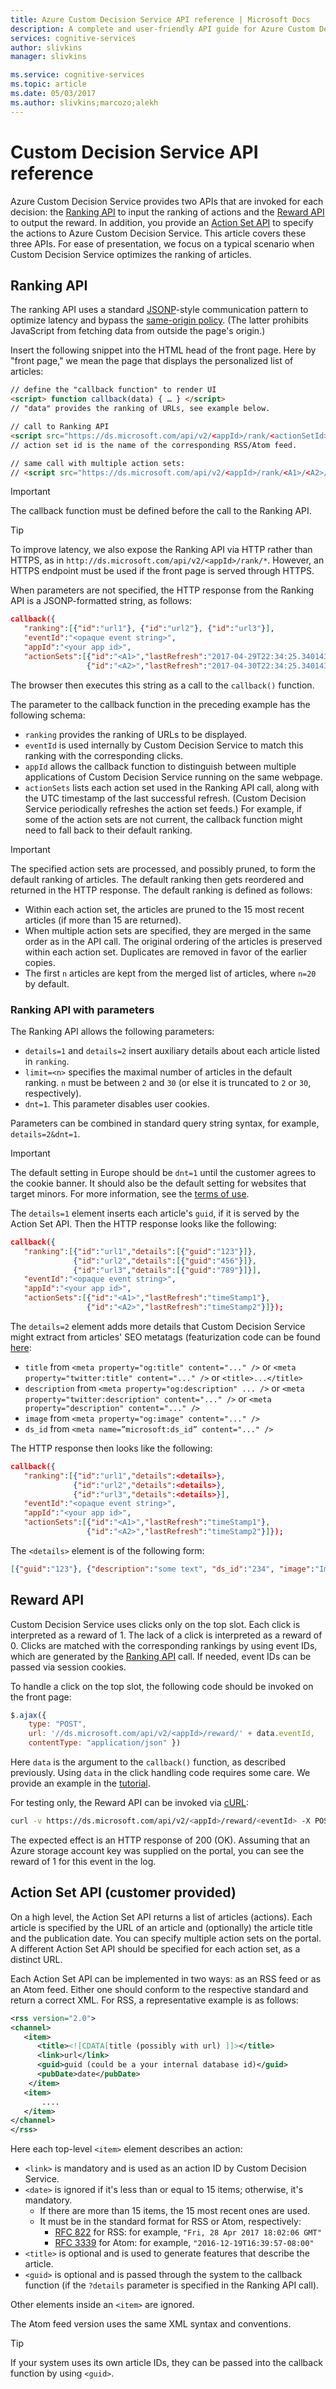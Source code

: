 ```yaml
---
title: Azure Custom Decision Service API reference | Microsoft Docs
description: A complete and user-friendly API guide for Azure Custom Decision Service, a cloud-based API for contextual decision-making that sharpens with experience.
services: cognitive-services
author: slivkins
manager: slivkins

ms.service: cognitive-services
ms.topic: article
ms.date: 05/03/2017
ms.author: slivkins;marcozo;alekh
---
```


# Custom Decision Service API reference

Azure Custom Decision Service provides two APIs that are invoked for each decision: the [Ranking API](#ranking-api) to input the ranking of actions and the [Reward API](#reward-api) to output the reward. In addition, you provide an [Action Set API](#action-set-api-customer-provided) to specify the actions to Azure Custom Decision Service. This article covers these three APIs. For ease of presentation, we focus on a typical scenario when Custom Decision Service optimizes the ranking of articles.

## Ranking API

The ranking API uses a standard [JSONP](https://en.wikipedia.org/wiki/JSONP)-style communication pattern to optimize latency and bypass the [same-origin policy](https://en.wikipedia.org/wiki/Same-origin_policy). (The latter prohibits JavaScript from fetching data from outside the page's origin.)

Insert the following snippet into the HTML head of the front page. Here by "front page," we mean the page that displays the personalized list of articles:

```html
// define the "callback function" to render UI
<script> function callback(data) { … } </script>
// "data" provides the ranking of URLs, see example below.

// call to Ranking API
<script src="https://ds.microsoft.com/api/v2/<appId>/rank/<actionSetId>?<parameters>" async></script>
// action set id is the name of the corresponding RSS/Atom feed.

// same call with multiple action sets:
// <script src="https://ds.microsoft.com/api/v2/<appId>/rank/<A1>/<A2>/.../<An>?<parameters>" async></script>
```

> [!IMPORTANT]
> The callback function must be defined before the call to the Ranking API.

> [!TIP]
> To improve latency, we also expose the Ranking API via HTTP rather than HTTPS, as in `http://ds.microsoft.com/api/v2/<appId>/rank/*`.
> However, an HTTPS endpoint must be used if the front page is served through HTTPS.

When parameters are not specified, the HTTP response from the Ranking API is a JSONP-formatted string, as follows:

```json
callback({
   "ranking":[{"id":"url1"}, {"id":"url2"}, {"id":"url3"}],
   "eventId":"<opaque event string>",
   "appId":"<your app id>",
   "actionSets":[{"id":"<A1>","lastRefresh":"2017-04-29T22:34:25.3401438Z"},
                 {"id":"<A2>","lastRefresh":"2017-04-30T22:34:25.3401438Z"}]});
```

The browser then executes this string as a call to the `callback()` function.

The parameter to the callback function in the preceding example has the following schema:

- `ranking` provides the ranking of URLs to be displayed.
- `eventId` is used internally by Custom Decision Service to match this ranking with the corresponding clicks.
- `appId` allows the callback function to distinguish between multiple applications of Custom Decision Service running on the same webpage.
- `actionSets` lists each action set used in the Ranking API call, along with the UTC timestamp of the last successful refresh. (Custom Decision Service periodically refreshes the action set feeds.) For example, if some of the action sets are not current, the callback function might need to fall back to their default ranking.

> [!IMPORTANT]
> The specified action sets are processed, and possibly pruned, to form the default ranking of articles. The default ranking then gets reordered and returned in the HTTP response. The default ranking is defined as follows:
>
> - Within each action set, the articles are pruned to the 15 most recent articles (if more than 15 are returned).
> - When multiple action sets are specified, they are merged in the same order as in the API call. The original ordering of the articles is preserved within each action set. Duplicates are removed in favor of the earlier copies.
> - The first `n` articles are kept from the merged list of articles, where `n=20` by default.

### Ranking API with parameters

The Ranking API allows the following parameters:

- `details=1` and `details=2` insert auxiliary details about each article listed in `ranking`.
- `limit=<n>` specifies the maximal number of articles in the default ranking. `n` must be between `2` and `30` (or else it is truncated to `2` or `30`, respectively).
- `dnt=1`. This parameter disables user cookies.

Parameters can be combined in standard query string syntax, for example, `details=2&dnt=1`.

> [!IMPORTANT]
> The default setting in Europe should be `dnt=1` until the customer agrees to the cookie banner. It should also be the default setting for websites that target minors. For more information, see the [terms of use](https://www.microsoft.com/cognitive-services/en-us/legal/CognitiveServicesTerms20160804).

The `details=1` element inserts each article's `guid`, if it is served by the Action Set API. Then the HTTP response looks like the following:

```json
callback({
   "ranking":[{"id":"url1","details":[{"guid":"123"}]},
              {"id":"url2","details":[{"guid":"456"}]},
              {"id":"url3","details":[{"guid":"789"}]}],
   "eventId":"<opaque event string>",
   "appId":"<your app id>",
   "actionSets":[{"id":"<A1>","lastRefresh":"timeStamp1"},
                 {"id":"<A2>","lastRefresh":"timeStamp2"}]});
```

The `details=2` element adds more details that Custom Decision Service might extract from articles' SEO metatags (featurization code can be found [here](https://github.com/Microsoft/mwt-ds/tree/master/Crawl):

- `title` from `<meta property="og:title" content="..." />` or `<meta property="twitter:title" content="..." />` or `<title>...</title>`
- `description` from `<meta property="og:description" ... />` or `<meta property="twitter:description" content="..." />` or `<meta property="description" content="..." />`
- `image` from `<meta property="og:image" content="..." />`
- `ds_id` from `<meta name=”microsoft:ds_id” content="..." />`

The HTTP response then looks like the following:

```json
callback({
   "ranking":[{"id":"url1","details":<details>},
              {"id":"url2","details":<details>},
              {"id":"url3","details":<details>}],
   "eventId":"<opaque event string>",
   "appId":"<your app id>",
   "actionSets":[{"id":"<A1>","lastRefresh":"timeStamp1"},
                 {"id":"<A2>","lastRefresh":"timeStamp2"}]});
```

The `<details>` element is of the following form:

```json
[{"guid":"123"}, {"description":"some text", "ds_id":"234", "image":"ImageUrl1", "title":"some text"}]
```

## Reward API

Custom Decision Service uses clicks only on the top slot. Each click is interpreted as a reward of 1. The lack of a click is interpreted as a reward of 0. Clicks are matched with the corresponding rankings by using event IDs, which are generated by the [Ranking API](#ranking-api) call. If needed, event IDs can be passed via session cookies.

To handle a click on the top slot, the following code should be invoked on the front page:

```javascript
$.ajax({
    type: "POST",
    url: '//ds.microsoft.com/api/v2/<appId>/reward/' + data.eventId,
    contentType: "application/json" })
```

Here `data` is the argument to the `callback()` function, as described previously. Using `data` in the click handling code requires some care. We provide an example in the [tutorial](custom-decision-service-tutorial-news.md#use-the-apis).

 For testing only, the Reward API can be invoked via [cURL](https://en.wikipedia.org/wiki/CURL):

```sh
curl -v https://ds.microsoft.com/api/v2/<appId>/reward/<eventId> -X POST -d 1 -H "Content-Type: application/json"
```

The expected effect is an HTTP response of 200 (OK). Assuming that an Azure storage account key was supplied on the portal, you can see the reward of 1 for this event in the log.

## Action Set API (customer provided)

On a high level, the Action Set API returns a list of articles (actions). Each article is specified by the URL of an article and (optionally) the article title and the publication date. You can specify multiple action sets on the portal. A different Action Set API should be specified for each action set, as a distinct URL.

Each Action Set API can be implemented in two ways: as an RSS feed or as an Atom feed. Either one should conform to the respective standard and return a correct XML. For RSS, a representative example is as follows:

```xml
<rss version="2.0">
<channel>
   <item>
      <title><![CDATA[title (possibly with url) ]]></title>
      <link>url</link>
      <guid>guid (could be a your internal database id)</guid>
      <pubDate>date</pubDate>
    </item>
   <item>
       ....
   </item>
</channel>
</rss>
```

Here each top-level `<item>` element describes an action:

- `<link>` is mandatory and is used as an action ID by Custom Decision Service.
- `<date>` is ignored if it's less than or equal to 15 items; otherwise, it's mandatory.
  - If there are more than 15 items, the 15 most recent ones are used.
  - It must be in the standard format for RSS or Atom, respectively:
    - [RFC 822](https://tools.ietf.org/html/rfc822) for RSS: for example, `"Fri, 28 Apr 2017 18:02:06 GMT"`
    - [RFC 3339](https://tools.ietf.org/html/rfc3339) for Atom: for example, `"2016-12-19T16:39:57-08:00"`
- `<title>` is optional and is used to generate features that describe the article.
- `<guid>` is optional and is passed through the system to the callback function (if the `?details` parameter is specified in the Ranking API call).

Other elements inside an `<item>` are ignored.

The Atom feed version uses the same XML syntax and conventions.

> [!TIP]
> If your system uses its own article IDs, they can be passed into the callback function by using `<guid>`.